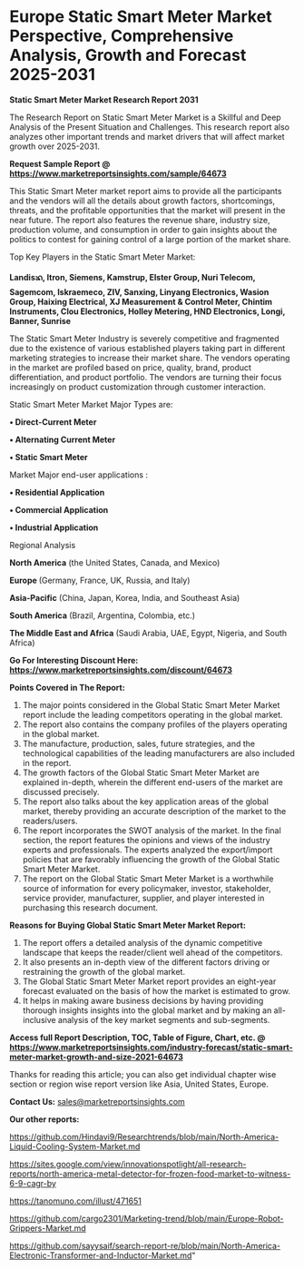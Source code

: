 # Europe Static Smart Meter Market Perspective, Comprehensive Analysis, Growth and Forecast 2025-2031

<strong>Static Smart Meter Market Research Report 2031</strong>

The Research Report on Static Smart Meter Market is a Skillful and Deep Analysis of the Present Situation and Challenges. This research report also analyzes other important trends and market drivers that will affect market growth over 2025-2031.

<strong>Request Sample Report @ <a href=https://www.marketreportsinsights.com/sample/64673>https://www.marketreportsinsights.com/sample/64673</a></strong>

This Static Smart Meter market report aims to provide all the participants and the vendors will all the details about growth factors, shortcomings, threats, and the profitable opportunities that the market will present in the near future. The report also features the revenue share, industry size, production volume, and consumption in order to gain insights about the politics to contest for gaining control of a large portion of the market share.

Top Key Players in the Static Smart Meter Market:

<strong>Landisᬪ, Itron, Siemens, Kamstrup, Elster Group, Nuri Telecom, Sagemcom, Iskraemeco, ZIV, Sanxing, Linyang Electronics, Wasion Group, Haixing Electrical, XJ Measurement & Control Meter, Chintim Instruments, Clou Electronics, Holley Metering, HND Electronics, Longi, Banner, Sunrise</strong>

The Static Smart Meter Industry is severely competitive and fragmented due to the existence of various established players taking part in different marketing strategies to increase their market share. The vendors operating in the market are profiled based on price, quality, brand, product differentiation, and product portfolio. The vendors are turning their focus increasingly on product customization through customer interaction.

Static Smart Meter Market Major Types are:

<strong>• Direct-Current Meter

• Alternating Current Meter

• Static Smart Meter</strong>

Market Major end-user applications :

<strong>• Residential Application

• Commercial Application

• Industrial Application</strong>

Regional Analysis

</u><strong><b>North America</b></strong> (the United States, Canada, and Mexico)

<strong><b>Europe </b></strong>(Germany, France, UK, Russia, and Italy)

<strong><b>Asia-Pacific</b></strong> (China, Japan, Korea, India, and Southeast Asia)

<strong><b>South America</b></strong> (Brazil, Argentina, Colombia, etc.)

<strong><b>The Middle East and Africa</b></strong> (Saudi Arabia, UAE, Egypt, Nigeria, and South Africa)

<strong>Go For Interesting Discount Here: <a href=https://www.marketreportsinsights.com/discount/64673>https://www.marketreportsinsights.com/discount/64673</a></strong>

<strong>Points Covered in The Report:</strong>
<ol>
  <li>The major points considered in the Global Static Smart Meter Market report include the leading competitors operating in the global market.</li>
  <li>The report also contains the company profiles of the players operating in the global market.</li>
  <li>The manufacture, production, sales, future strategies, and the technological capabilities of the leading manufacturers are also included in the report.</li>
  <li>The growth factors of the Global Static Smart Meter Market are explained in-depth, wherein the different end-users of the market are discussed precisely.</li>
  <li>The report also talks about the key application areas of the global market, thereby providing an accurate description of the market to the readers/users.</li>
  <li>The report incorporates the SWOT analysis of the market. In the final section, the report features the opinions and views of the industry experts and professionals. The experts analyzed the export/import policies that are favorably influencing the growth of the Global Static Smart Meter Market.</li>
  <li>The report on the Global Static Smart Meter Market is a worthwhile source of information for every policymaker, investor, stakeholder, service provider, manufacturer, supplier, and player interested in purchasing this research document.</li>
</ol>
<strong>Reasons for Buying Global Static Smart Meter Market Report:</strong>

<ol>
  <li>The report offers a detailed analysis of the dynamic competitive landscape that keeps the reader/client well ahead of the competitors.</li>
  <li>It also presents an in-depth view of the different factors driving or restraining the growth of the global market.</li>
  <li>The Global Static Smart Meter Market report provides an eight-year forecast evaluated on the basis of how the market is estimated to grow.</li>
  <li>It helps in making aware business decisions by having providing thorough insights insights into the global market and by making an all-inclusive analysis of the key market segments and sub-segments.</li>
</ol>
<strong>Access full Report Description, TOC, Table of Figure, Chart, etc. @ <a href=https://www.marketreportsinsights.com/industry-forecast/static-smart-meter-market-growth-and-size-2021-64673>https://www.marketreportsinsights.com/industry-forecast/static-smart-meter-market-growth-and-size-2021-64673</a></strong>


Thanks for reading this article; you can also get individual chapter wise section or region wise report version like Asia, United States, Europe.

<strong>Contact Us:</strong>
sales@marketreportsinsights.com

<strong>Our other reports:</strong>

<a href=https://github.com/Hindavi9/Researchtrends/blob/main/North-America-Liquid-Cooling-System-Market.md>https://github.com/Hindavi9/Researchtrends/blob/main/North-America-Liquid-Cooling-System-Market.md</a>

<a href=https://sites.google.com/view/innovationspotlight/all-research-reports/north-america-metal-detector-for-frozen-food-market-to-witness-6-9-cagr-by>https://sites.google.com/view/innovationspotlight/all-research-reports/north-america-metal-detector-for-frozen-food-market-to-witness-6-9-cagr-by</a>

<a href=https://tanomuno.com/illust/471651>https://tanomuno.com/illust/471651</a>

<a href=https://github.com/cargo2301/Marketing-trend/blob/main/Europe-Robot-Grippers-Market.md>https://github.com/cargo2301/Marketing-trend/blob/main/Europe-Robot-Grippers-Market.md</a>

<a href=https://github.com/sayysaif/search-report-re/blob/main/North-America-Electronic-Transformer-and-Inductor-Market.md>https://github.com/sayysaif/search-report-re/blob/main/North-America-Electronic-Transformer-and-Inductor-Market.md</a>"
